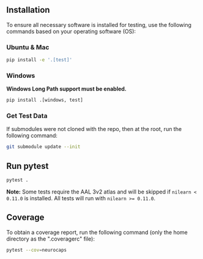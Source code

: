 ## Installation
To ensure all necessary software is installed for testing, use the following commands based on your operating software
(OS):

### Ubuntu & Mac
```bash
pip install -e '.[test]'
```

### Windows
**Windows Long Path support must be enabled.**

```bash
pip install .[windows, test]
```
### Get Test Data
If submodules were not cloned with the repo, then at the root, run the following command:

```bash
git submodule update --init
```

## Run pytest
```bash
pytest .
```

**Note:** Some tests require the AAL 3v2 atlas and will be skipped if `nilearn < 0.11.0` is
installed. All tests will run with `nilearn >= 0.11.0`.

## Coverage
To obtain a coverage report, run the following command (only the home directory as the ".coveragerc" file):

```bash
pytest --cov=neurocaps
```
